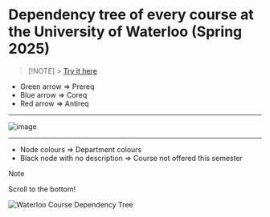 # Dependency tree of every course at the University of Waterloo (Spring 2025)

> [!NOTE] > [Try it here](https://echometerain.github.io/UWDepTree/Waterloo%20Course%20Dependency%20Tree.gv.svg)

-   Green arrow => Prereq
-   Blue arrow => Coreq
-   Red arrow => Antireq

---

![image](https://github.com/user-attachments/assets/dfc4971e-375c-47bb-bacf-c79f0c94bbfa)

---

-   Node colours => Department colours
-   Black node with no description => Course not offered this semester

> [!NOTE]
> Scroll to the bottom!

![Waterloo Course Dependency Tree](https://github.com/echometerain/UWDepTree/blob/8b878b1638600867728f447d9ab95973bd33e9e5/Waterloo%20Course%20Dependency%20Tree.gv.svg)
